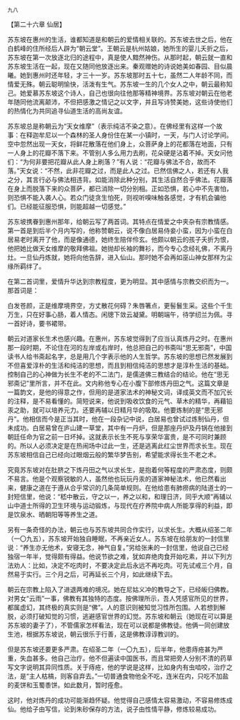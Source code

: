     九八 

   【第二十六章 仙居】

   苏东坡在惠州的生活，谁都知道是和朝云的爱情相关联的。苏东坡去世之后，他在白鹤峰的住所经后人辟为“朝云堂”。王朝云是杭州姑娘，她所生的婴儿夭折之后，苏东坡在第一次放逐北归的途程中，真是使人黯然神伤。从那时起，朝云就一直和苏东坡生活在一起，现在又随同他放逐出来。秦观赠她的诗说她美如春园、目似晨曦。她到惠州时还年轻，才三十一岁。苏东坡那时五十七，虽然二人年龄不同，而情爱无殊。朝云聪明愉快，活泼有生气。苏东坡一生的几个女人之中，朝云最称知己。她爱慕苏东坡这个诗人，自己也很向往他那等精神境界。苏东坡对朝云在他老年随同他流离颠沛，不但把感激之情记之以文字，并且写诗赞美她，这些诗使他们的热情化为共同追寻仙道生活的高尚友谊。

   苏东坡总是称朝云为“天女维摩”（表示纯洁不染之意）。在佛经里有这样一个故事：在释迦牟尼以一个森林的圣人身份住在某一小镇时，一天，与门人讨论学间。空中忽然出现一天女，将鲜花散落在他们身上，众菩萨身上的花都落在地面，只有一人身上的花瓣不落下来。不管别人多么用力去刷，花朵硬是沾着不掉。天女问他们：“为何非要把花瓣从此人身上刷落？”有人说：“花瓣与佛法不合，故而不落。”天女说：“不然，此非花瓣之过，而是此人之过。已然信佛之人，若还有人我之分，其言行必与佛法相违背。如能消除此种分别，其生活自然合乎佛法。花瓣落在身上而脱落下来的众菩萨，都已消除一切分别相。正如恐惧，若心中不先害怕，则恐惧不能入袭人心。若众门徒贪生怕死，则视听嗅味触各感觉，才有机会骗他们。已经能征服恐惧，则能超越一切感觉。”

   苏东坡携眷到惠州那年，给朝云写了两首词。其特点在情爱之中夹杂有宗教情感。第一首是到后半个月内写的，他称赞朝云，说不像白居易侍妾小蛮，因为小蛮在白居易老时离开了他，而是像通德，她终生陪伴伶玄。他颇以朝云的孩子夭折为恨，他把她比做天女维摩的敬拜佛祖。她抛却长袖的舞衫，而今专心念经礼佛，不离丹灶。一旦仙丹炼就，她将向他告辞，进入仙山。那时她不会再如巫山神女那样为尘缘所羁绊了。

   在第二首词里，爱情升华达到宗教程度，更为明显。其中感情与宗教交织而为一。那首词是：

   白发苍颜，正是维摩境界空，方丈散花何碍？朱唇箸点，更髻鬟生采。这些个千生万生，只在好事心肠，着人情态。闲牕下敛云凝黛。明朝端午，待学纫兰为佩。寻一首好诗，要书裙带。

   朝云对道家长生术也感兴趣。在惠州，苏东坡觉得到了应当认真炼丹之时。在惠州那一段时期，不论住在河的左岸或右岸时，他总把自己的书斋叫“思无邪斋”，中国读书人给书斋起名字，总是用几个字表示他的人生哲学。苏东坡的思想已然发展到不但喜爱淳朴的生活和纯洁的思想，而且到相信纯洁的思想才是淳朴生活的基础。控制自己的心神做为长生不老的不二法门，是儒道佛三教结合的结论。他在“思无邪斋记”里所言，并不在此。文内称他专心在小腹下部修炼丹田之气。这篇文章是一篇韵文，是他的得意之作，但用的是道家法术的神秘文词，译成英文而不加冗长的注释，是不易看懂的。简短说来，他说到吸收饮食的元气、草木的精华，再藉铅汞之助，就可以培养元力。还要再辅以日精月华的吸取。他要炼制的是“思无邪丹”。他相信而今是正当其时，他在一段杂记中说，白居易也曾试过炼制仙丹，但未成功。白居易曾在庐山建一草堂，其中有一丹炉，但是那座丹炉及丹锅在他接到朝廷任命为官之前一日坏掉。这就表示长生不死与享荣华富贵，是不可同时兼顾的。所以人必须决定是在热闹场中过此一生，还是逃离此红尘世界而求长生。现在苏东坡相信自己已经向过眼烟云般的繁华梦告别，希望能求得长生不老之术。

   究竟苏东坡对在肚脐之下炼丹田之气以求长生，是抱着何等程度的严肃态度，则颇不易言。他是个观察锐敏的人，虽然他也玩玩丹汞的道家神秘法术，他已然看出来，健康之道在于遵从合乎常识的几条简单规则。在他给患有肺痨病的陆道士的一封短信里，他说：“嵇中散云，守之以一，养之以和，和理日济，同乎大顺”再辅以山中道士所得的卫生环境与运动锻炼，与现代在疗养院中病人所能享得的利益，即是饮泉水、晒朝阳等等养生之道。

   另有一条奇怪的办法，朝云也与苏东坡共同合作实行，以求长生。大概从绍圣二年（一〇九五），苏东坡开始独自睡眠，不再亲近女人。苏东坡在给朋友的一封信里说：“养生亦无他术，安寝无念，神气自复。”另给张耒的一封信里，他说自己已经独宿一年半，觉得颇有得益。他说节欲之难，犹如弃绝肉食开始吃素，并以下列方法劝人：比如，决定不吃肉时，不要决定此后永远不再吃肉。可先试戒三个月，自然易于实行。三个月之后，可再延长三个月，如此继续下去。

   朝云在宗教上陷入了进退两难的境况。她在尼姑义冲的教导之下，已经皈归佛教。对男女“云雨”一事，佛教有其独特的态度。按佛理所示，吾人凭感官所见的世界，都属虚幻，其终极的真实则是“佛”。人的意识则被知觉习性所包围。人若想到解脱，必须打破知觉的习惯，逃避感官世界的幻觉。苏东坡和朝云（她现在可以算是苏东坡的妻子了），不管儒家怎样看法，现在可以说都是佛教徒。他俩一同创建放生池，根据苏东坡说，朝云很乐于行善，这是佛教谆谆教训的。

   但是苏东坡还要更多严肃。在绍圣二年（一〇九五），后半年，他患痔疮甚为严重，失血甚多。他自己治疗。他不但遍读中国医书，而且常把旁人分别不清的药草写文字说明其异同性质。关于痔疮，他的学说是这样，比如身内有虫啮咬，治疗之法，是“主人枯槁，则客自弃去。”一切普通食物他全不吃，连米在内，只吃不加盐的麦饼和玉蜀黍饼。如此数月，暂时痊愈。

   这时，他对炼丹的成功可能渐趋怀疑。他觉得自己感情太容易激动，不容易修炼成仙。他给子由写信，论到朱砂保存的方法，说子由性情平静，修炼较易成功。


